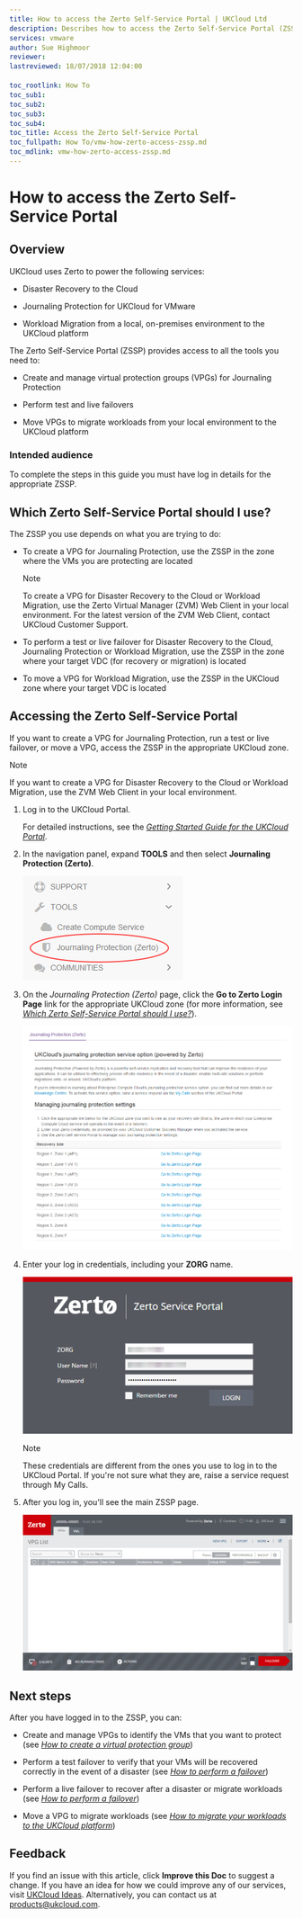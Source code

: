 ```yaml
---
title: How to access the Zerto Self-Service Portal | UKCloud Ltd
description: Describes how to access the Zerto Self-Service Portal (ZSSP) to manage Disaster Recovery to the Cloud, Journaling Protection and Workload Migration
services: vmware
author: Sue Highmoor
reviewer:
lastreviewed: 18/07/2018 12:04:00

toc_rootlink: How To
toc_sub1:
toc_sub2:
toc_sub3:
toc_sub4:
toc_title: Access the Zerto Self-Service Portal
toc_fullpath: How To/vmw-how-zerto-access-zssp.md
toc_mdlink: vmw-how-zerto-access-zssp.md
---
```


# How to access the Zerto Self-Service Portal

## Overview

UKCloud uses Zerto to power the following services:

- Disaster Recovery to the Cloud

- Journaling Protection for UKCloud for VMware

- Workload Migration from a local, on-premises environment to the UKCloud platform

The Zerto Self-Service Portal (ZSSP) provides access to all the tools you need to:

- Create and manage virtual protection groups (VPGs) for Journaling Protection

- Perform test and live failovers

- Move VPGs to migrate workloads from your local environment to the UKCloud platform

### Intended audience

To complete the steps in this guide you must have log in details for the appropriate ZSSP.

## Which Zerto Self-Service Portal should I use?

The ZSSP you use depends on what you are trying to do:

- To create a VPG for Journaling Protection, use the ZSSP in the zone where the VMs you are protecting are located

    > [!NOTE]
    > To create a VPG for Disaster Recovery to the Cloud or Workload Migration, use the Zerto Virtual Manager (ZVM) Web Client in your local environment. For the latest version of the ZVM Web Client, contact UKCloud Customer Support.

- To perform a test or live failover for Disaster Recovery to the Cloud, Journaling Protection or Workload Migration, use the ZSSP in the zone where your target VDC (for recovery or migration) is located

- To move a VPG for Workload Migration, use the ZSSP in the UKCloud zone where your target VDC is located

## Accessing the Zerto Self-Service Portal

If you want to create a VPG for Journaling Protection, run a test or live failover, or move a VPG, access the ZSSP in the appropriate UKCloud zone.

> [!NOTE]
> If you want to create a VPG for Disaster Recovery to the Cloud or Workload Migration, use the ZVM Web Client in your local environment.

1. Log in to the UKCloud Portal.

    For detailed instructions, see the [*Getting Started Guide for the UKCloud Portal*](../portal/ptl-gs.md).

2. In the navigation panel, expand **TOOLS** and then select **Journaling Protection (Zerto)**.

    ![Journaling Protection menu option in UKCloud Portal](images/vmw-portal-mnu-journaling.png)

3. On the *Journaling Protection (Zerto)* page, click the **Go to Zerto Login Page** link for the appropriate UKCloud zone (for more information, see [*Which Zerto Self-Service Portal should I use?*](#which-zerto-self-service-portal-should-i-use)).

    ![Journaling Protection page in UKCloud Portal](images/vmw-portal-journaling.png)

4. Enter your log in credentials, including your **ZORG** name.

    ![Zerto log in page](images/vmw-zerto-login.png)

    > [!NOTE]
    > These credentials are different from the ones you use to log in to the UKCloud Portal. If you're not sure what they are, raise a service request through My Calls.

5. After you log in, you'll see the main ZSSP page.

    ![Zerto dashboard](images/vmw-zerto-dashboard.png)

## Next steps

After you have logged in to the ZSSP, you can:

- Create and manage VPGs to identify the VMs that you want to protect (see [*How to create a virtual protection group*](vmw-how-zerto-create-vpg.md))

- Perform a test failover to verify that your VMs will be recovered correctly in the event of a disaster (see [*How to perform a failover*](vmw-how-zerto-perform-failover.md))

- Perform a live failover to recover after a disaster or migrate workloads (see [*How to perform a failover*](vmw-how-zerto-perform-failover.md))

- Move a VPG to migrate workloads (see [*How to migrate your workloads to the UKCloud platform*](../migration/migr-how-zerto-migrate-to-ukcloud.md))

## Feedback

If you find an issue with this article, click **Improve this Doc** to suggest a change. If you have an idea for how we could improve any of our services, visit [UKCloud Ideas](https://ideas.ukcloud.com). Alternatively, you can contact us at <products@ukcloud.com>.
